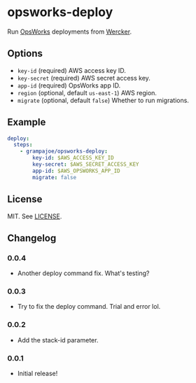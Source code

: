# opsworks-deploy

Run [OpsWorks](http://aws.amazon.com/opsworks/) deployments from
[Wercker](http://wercker.com/).

## Options

- `key-id` (required) AWS access key ID.
- `key-secret` (required) AWS secret access key.
- `app-id` (required) OpsWorks app ID.
- `region` (optional, default `us-east-1`) AWS region.
- `migrate` (optional, default `false`) Whether to run migrations.

## Example

```yaml
deploy:
  steps:
    - grampajoe/opsworks-deploy:
        key-id: $AWS_ACCESS_KEY_ID
        key-secret: $AWS_SECRET_ACCESS_KEY
        app-id: $AWS_OPSWORKS_APP_ID
        migrate: false
```

## License

MIT. See [LICENSE](LICENSE).

## Changelog

### 0.0.4

- Another deploy command fix. What's testing?

### 0.0.3

- Try to fix the deploy command. Trial and error lol.

### 0.0.2

- Add the stack-id parameter.

### 0.0.1

- Initial release!
